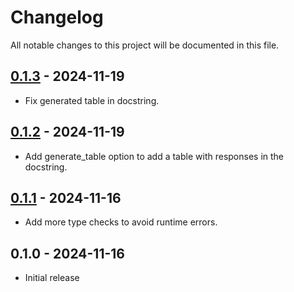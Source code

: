 # Changelog

All notable changes to this project will be documented in this file.

## [0.1.3](https://github.com/fbraem/griffe-fastapi/releases/tag/0.1.2) - 2024-11-19

- Fix generated table in docstring.

## [0.1.2](https://github.com/fbraem/griffe-fastapi/releases/tag/0.1.2) - 2024-11-19

- Add generate_table option to add a table with responses in the docstring.

## [0.1.1](https://github.com/fbraem/griffe-fastapi/releases/tag/0.1.1) - 2024-11-16

- Add more type checks to avoid runtime errors.

## 0.1.0 - 2024-11-16

- Initial release
